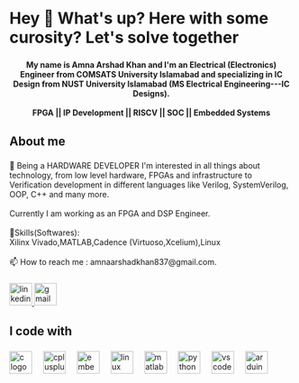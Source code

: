 <h1 align="left">Hey 👋 What's up? Here with some curosity? Let's solve together </h1>

###

<h4 align="center">My name is Amna Arshad Khan and I'm an Electrical (Electronics) Engineer from COMSATS University Islamabad and specializing in IC Design from NUST University Islamabad (MS Electrical Engineering---IC Designs).<br><br>FPGA || IP Development || RISCV || SOC || Embedded Systems</h4>

###

<h2 align="left">About me</h2>

###

<p align="left">🎯 Being a HARDWARE DEVELOPER I'm interested in all things about technology, from low level hardware, FPGAs and infrastructure to Verification development in different languages like Verilog, SystemVerilog, OOP, C++ and many more.<br><br>Currently I am working as an FPGA and DSP Engineer.<br><br>🔭Skills(Softwares):<br>Xilinx Vivado,MATLAB,Cadence (Virtuoso,Xcelium),Linux<br><br>📫 How to reach me : amnaarshadkhan837@gmail.com.</p>

###

<div align="left">
  <a href="https://www.linkedin.com/in/amnaarshadkhan/" target="_blank">
    <img src="https://raw.githubusercontent.com/maurodesouza/profile-readme-generator/master/src/assets/icons/social/linkedin/default.svg" height="40" alt="linkedin logo"  />
  </a>
  <a href="amnaarshadkhan837@gmail.com" target="_blank">
    <img src="https://raw.githubusercontent.com/maurodesouza/profile-readme-generator/master/src/assets/icons/social/gmail/default.svg" height="40" alt="gmail logo"  />
  </a>
</div>

###

<h2 align="left">I code with</h2>

###

<div align="left">
  <img src="https://cdn.jsdelivr.net/gh/devicons/devicon/icons/c/c-original.svg" height="40" alt="c logo"  />
  <img width="12" />
  <img src="https://cdn.jsdelivr.net/gh/devicons/devicon/icons/cplusplus/cplusplus-original.svg" height="40" alt="cplusplus logo"  />
  <img width="12" />
  <img src="https://cdn.jsdelivr.net/gh/devicons/devicon/icons/embeddedc/embeddedc-original.svg" height="40" alt="embeddedc logo"  />
  <img width="12" />
  <img src="https://cdn.jsdelivr.net/gh/devicons/devicon/icons/linux/linux-original.svg" height="40" alt="linux logo"  />
  <img width="12" />
  <img src="https://cdn.jsdelivr.net/gh/devicons/devicon/icons/matlab/matlab-original.svg" height="40" alt="matlab logo"  />
  <img width="12" />
  <img src="https://cdn.jsdelivr.net/gh/devicons/devicon/icons/python/python-original.svg" height="40" alt="python logo"  />
  <img width="12" />
  <img src="https://cdn.jsdelivr.net/gh/devicons/devicon/icons/vscode/vscode-original.svg" height="40" alt="vscode logo"  />
  <img width="12" />
  <img src="https://cdn.jsdelivr.net/gh/devicons/devicon/icons/arduino/arduino-original.svg" height="40" alt="arduino logo"  />
</div>

###
